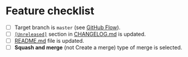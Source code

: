 # Feature checklist

- [ ] Target branch is `master` (see [GitHub Flow](https://guides.github.com/introduction/flow/)).
- [ ] [`[Unreleased]`](../blob/master/CHANGELOG.md#unreleased) section in [CHANGELOG.md](../blob/master/CHANGELOG.md) is updated.
- [ ] [README.md](../blob/master/README.md) file is updated.
- [ ] **Squash and merge** (not Create a merge) type of merge is selected.